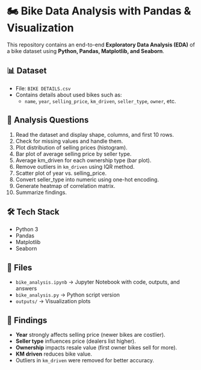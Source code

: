 # 🏍️ Bike Data Analysis with Pandas & Visualization

This repository contains an end-to-end **Exploratory Data Analysis (EDA)** of a bike dataset using **Python, Pandas, Matplotlib, and Seaborn**.

## 📊 Dataset
- File: `BIKE DETAILS.csv`
- Contains details about used bikes such as:
  - `name`, `year`, `selling_price`, `km_driven`, `seller_type`, `owner`, etc.

## 🚀 Analysis Questions
1. Read the dataset and display shape, columns, and first 10 rows.
2. Check for missing values and handle them.
3. Plot distribution of selling prices (histogram).
4. Bar plot of average selling price by seller type.
5. Average km_driven for each ownership type (bar plot).
6. Remove outliers in `km_driven` using IQR method.
7. Scatter plot of year vs. selling_price.
8. Convert seller_type into numeric using one-hot encoding.
9. Generate heatmap of correlation matrix.
10. Summarize findings.

## 🛠️ Tech Stack
- Python 3
- Pandas
- Matplotlib
- Seaborn

## 📂 Files
- `bike_analysis.ipynb` → Jupyter Notebook with code, outputs, and answers
- `bike_analysis.py` → Python script version
- `outputs/` → Visualization plots

## 📌 Findings
- **Year** strongly affects selling price (newer bikes are costlier).
- **Seller type** influences price (dealers list higher).
- **Ownership** impacts resale value (first owner bikes sell for more).
- **KM driven** reduces bike value.
- Outliers in `km_driven` were removed for better accuracy.
